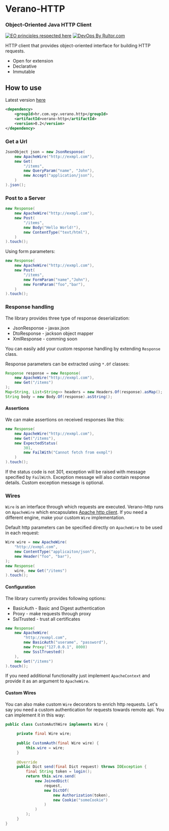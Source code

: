 # Verano-HTTP
### Object-Oriented Java HTTP Client
[![EO principles respected here](http://www.elegantobjects.org/badge.svg)](http://www.elegantobjects.org)
[![DevOps By Rultor.com](http://www.rultor.com/b/Vatavuk/verano-http)](http://www.rultor.com/p/Vatavuk/verano-http)

HTTP client that provides object-oriented interface for building HTTP requests. 

- Open for extension
- Declarative
- Immutable

## How to use
Latest version [here](https://github.com/Vatavuk/verano-http/releases)
```xml
<dependency>
    <groupId>hr.com.vgv.verano.http</groupId>
    <artifactId>verano-http</artifactId>
    <version>0.2</version>
</dependency>
```
### Get a Url
```java
JsonObject json = new JsonResponse(
    new ApacheWire("http://exmpl.com"),
    new Get(
        "/items",
        new QueryParam("name", "John"),
        new Accept("application/json"),
    )
).json();
```

### Post to a Server
```java
new Response(
    new ApacheWire("http://exmpl.com"),
    new Post(
        "/items",
        new Body("Hello World!"),
        new ContentType("text/html"),
    )
).touch();
```
Using form parameters:
```java
new Response(
    new ApacheWire("http://exmpl.com"),
    new Post(
        "/items",
        new FormParam("name","John"),
        new FormParam("foo","bar"),
    )
).touch();
```
### Response handling
The library provides three type of response deserialization:
- JsonResponse - javax.json
- DtoResponse  - jackson object mapper
- XmlResponse  - comming soon

You can easily add your custom response handling by extending `Response`
class.

Response parameters can be extracted using `*.Of` classes:
```java
Response response = new Response(
    new ApacheWire("http://exmpl.com"),
    new Get("/items")
);
Map<String, List<String>> headers = new Headers.Of(response).asMap();
String body = new Body.Of(response).asString();
```

#### Assertions
We can make assertions on received responses like this:
```java
new Response(
    new ApacheWire("http://exmpl.com"),
    new Get("/items"),
    new ExpectedStatus(
        301, 
        new FailWith("Cannot fetch from exmpl")
    )
).touch();
```
If the status code is not 301, exception will be raised with message specified
by `FailWith`. Exception message will also contain response details. Custom
exception message is optional.

### Wires
`Wire` is an interface through which requests are executed. Verano-http runs 
on `ApacheWire` which encapsulates [Apache http client](https://github.com/apache/httpcomponents-client).
If you need a different engine, make your custom `Wire` implementation.

Default http parameters can be specified directly on `ApacheWire` to be used
in each request:
```java
Wire wire = new ApacheWire(
    "http://exmpl.com",
    new ContentType("applicaiton/json"),
    new Header("foo", "bar"),
);
new Response(
    wire, new Get("/items")
).touch();
```

#### Configuration
The library currently provides following options:

- BasicAuth - Basic and Digest authentication
- Proxy - make requests through proxy
- SslTrusted - trust all certificates

```java
new Response(
    new ApacheWire(
        "http://exmpl.com", 
        new BasicAuth("userame", "password"),
        new Proxy("127.0.0.1", 8000)
        new SsslTruested()
    ),
    new Get("/items")
).touch();
```
If you need additional functionality just implement `ApacheContext` and provide
it as an argument to `ApacheWire`.

#### Custom Wires


You can also make custom `Wire` decorators to enrich http requests. Let's say
you need a custom authentication for requests towards remote api.
You can implement it in this way:

```java
public class CustomAuthWire implements Wire {
 
     private final Wire wire;
 
     public CustomAuth(final Wire wire) {
         this.wire = wire;
     }
 
     @Override
     public Dict send(final Dict request) throws IOException {
         final String token = login();
         return this.wire.send(
             new JoinedDict(
                 request,
                 new DictOf(
                     new Authorization(token),
                     new Cookie("someCookie")
                 )
             )
         );
     }
}
```
